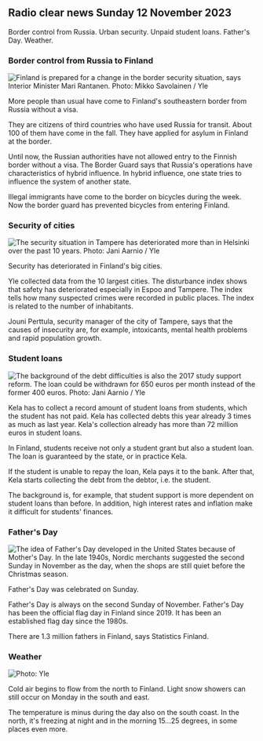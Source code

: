 ## Radio clear news Sunday 12 November 2023

Border control from Russia. Urban security. Unpaid student loans. Father's Day. Weather.

### Border control from Russia to Finland

![Finland is prepared for a change in the border security situation, says Interior Minister Mari Rantanen. Photo: Mikko Savolainen / Yle](https://images.cdn.yle.fi/image/upload/c_crop,h_2720,w_4836,x_0,y_450/ar_1.7777777777777777,c_fill,g_faces,h_675,w_1200/dpr_1.0/q_auto:eco/f_auto/fl_lossy/v1695988171/39-11790926516b884859ee)

More people than usual have come to Finland's southeastern border from Russia without a visa.

They are citizens of third countries who have used Russia for transit. About 100 of them have come in the fall. They have applied for asylum in Finland at the border.

Until now, the Russian authorities have not allowed entry to the Finnish border without a visa. The Border Guard says that Russia's operations have characteristics of hybrid influence. In hybrid influence, one state tries to influence the system of another state.

Illegal immigrants have come to the border on bicycles during the week. Now the border guard has prevented bicycles from entering Finland.

### Security of cities

![The security situation in Tampere has deteriorated more than in Helsinki over the past 10 years. Photo: Jani Aarnio / Yle](https://images.cdn.yle.fi/image/upload/c_crop,h_2687,w_4777,x_1,y_258/ar_1.7777777777777777,c_fill,g_faces,h_675,w_1200/dpr_1.0/q_auto:eco/f_auto/fl_lossy/v1699517677/39-1197321654a95de6dbe7)

Security has deteriorated in Finland's big cities.

Yle collected data from the 10 largest cities. The disturbance index shows that safety has deteriorated especially in Espoo and Tampere. The index tells how many suspected crimes were recorded in public places. The index is related to the number of inhabitants.

Jouni Perttula, security manager of the city of Tampere, says that the causes of insecurity are, for example, intoxicants, mental health problems and rapid population growth.

### Student loans

![The background of the debt difficulties is also the 2017 study support reform. The loan could be withdrawn for 650 euros per month instead of the former 400 euros. Photo: Jani Aarnio / Yle](https://images.cdn.yle.fi/image/upload/c_crop,h_3078,w_5472,x_0,y_557/ar_1.7777777777777777,c_fill,g_faces,h_675,w_1200/dpr_1.0/q_auto:eco/f_auto/fl_lossy/v1694583672/39-1171262650149d3dfd0c)

Kela has to collect a record amount of student loans from students, which the student has not paid. Kela has collected debts this year already 3 times as much as last year. Kela's collection already has more than 72 million euros in student loans.

In Finland, students receive not only a student grant but also a student loan. The loan is guaranteed by the state, or in practice Kela.

If the student is unable to repay the loan, Kela pays it to the bank. After that, Kela starts collecting the debt from the debtor, i.e. the student.

The background is, for example, that student support is more dependent on student loans than before. In addition, high interest rates and inflation make it difficult for students' finances.

### Father's Day

![The idea of Father's Day developed in the United States because of Mother's Day. In the late 1940s, Nordic merchants suggested the second Sunday in November as the day, when the shops are still quiet before the Christmas season.](https://images.cdn.yle.fi/image/upload/c_crop,h_360,w_640,x_0,y_0/ar_1.7777777777777777,c_fill,g_faces,h_675,w_1200/dpr_1.0/q_auto:eco/f_auto/fl_lossy/v1510307500/39-4421515a057677df668)

Father's Day was celebrated on Sunday.

Father's Day is always on the second Sunday of November. Father's Day has been the official flag day in Finland since 2019. It has been an established flag day since the 1980s.

There are 1.3 million fathers in Finland, says Statistics Finland.

### Weather

![ Photo: Yle](https://images.cdn.yle.fi/image/upload/c_crop,h_1080,w_1919,x_0,y_0/ar_1.7777777777777777,c_fill,g_faces,h_675,w_1200/dpr_1.0/q_auto:eco/f_auto/fl_lossy/v1699803736/39-11995176550f22164d93)

Cold air begins to flow from the north to Finland. Light snow showers can still occur on Monday in the south and east.

The temperature is minus during the day also on the south coast. In the north, it's freezing at night and in the morning 15\...25 degrees, in some places even more.